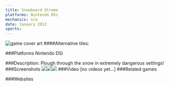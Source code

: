 ```yaml
---
title: Snowboard Xtreme
platforms: Nintendo DSi
mechanics: n/a
date: January 2013
sports: 
---
```

![game cover art](//images.igdb.com/igdb/image/upload/t_cover_big/qbtljxxf4rrwt6gkm2pj.jpg "Logo Title Text 1")
####Alternative tiles:

###Platforms
Nintendo DSi

###Description:
Plough through the snow in extremely dangerous settings!
###Screenshots
<a target="_blank" rel="noopener noreferrer" href="//images.igdb.com/igdb/image/upload/t_cover_big/urpmhit4sf2jxgxqgusw.jpg"><img src="//images.igdb.com/igdb/image/upload/t_thumb/urpmhit4sf2jxgxqgusw.jpg"/></a><a target="_blank" rel="noopener noreferrer" href="//images.igdb.com/igdb/image/upload/t_cover_big/fqtyf2hl56v6l7nm3t9j.jpg"><img src="//images.igdb.com/igdb/image/upload/t_thumb/fqtyf2hl56v6l7nm3t9j.jpg"/></a><a target="_blank" rel="noopener noreferrer" href="//images.igdb.com/igdb/image/upload/t_cover_big/okiuygej9wtem7npaiir.jpg"><img src="//images.igdb.com/igdb/image/upload/t_thumb/okiuygej9wtem7npaiir.jpg"/></a>
###Video
[no videos yet...]
###Related games

###Websites

